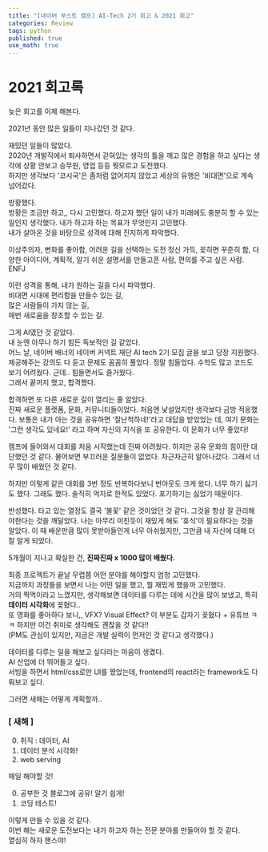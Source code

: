 ```yaml
---
title: "[네이버 부스트 캠프] AI-Tech 2기 회고 & 2021 회고"
categories: Review
tags: python
published: true
use_math: true
---
```


# 2021 회고록

늦은 회고를 이제 해본다.

2021년 동안 많은 일들이 지나갔던 것 같다.  
  
재밌던 일들이 많았다.  
2020년 개발직에서 퇴사하면서 갇혀있는 생각의 틀을 깨고 많은 경험을 하고 싶다는 생각에 상황 안보고 승무원, 영업 등등 뭣모르고 도전했다.  
하지만 생각보다 '코시국'은 좀처럼 없어지지 않았고 세상의 유행은 '비대면'으로 계속 넘어갔다.  

방황했다.  
방황은 조금만 하고,, 다시 고민했다. 하고자 했던 일이 내가 미래에도 충분히 할 수 있는 일인지 생각했다. 내가 하고자 하는 목표가 무엇인지 고민했다.  
내가 살아온 것을 바탕으로 성격에 대해 진지하게 파악했다.  
  
이상주의자, 변화를 좋아함, 어려운 길을 선택하는 도전 정신 가득, 꽂히면 꾸준히 함, 다양한 아이디어, 계획적, 알기 쉬운 설명서를 만들고픈 사람, 편의를 주고 싶은 사람. ENFJ
  
이런 성격을 통해, 내가 원하는 길을 다시 파악했다.  
비대면 시대에 편리함을 만들수 있는 길,  
많은 사람들이 가지 않는 길,  
매번 새로움을 창조할 수 있는 길.  

그게 AI였던 것 같았다.  
내 눈엔 아무나 하기 힘든 독보적인 길 같았다.  
어느 날, 네이버 배너의 네이버 커넥트 재단 AI tech 2기 모집 글을 보고 당장 지원했다.  
제공해주는 강의도 다 듣고 문제도 꼼꼼히 풀었다. 정말 힘들었다. 수학도 많고  코드도 보기 어려웠다. 근데.. 힘들면서도 즐거웠다.  
그래서 끝까지 했고, 합격했다.  

합격하면 또 다른 새로운 길이 열리는 줄 알았다.  
진짜 새로운 플랫폼, 문화, 커뮤니티들이었다. 처음엔 낯설었지만 생각보다 금방 적응했다. 보통은 내가 아는 것을 공유하면 '잘난척하네!'라고 대답을 받았었는 데, 여기 문화는 '그런 생각도 있네요!' 라고 하며 자신의 지식을 또 공유한다. 이 문화가 너무 좋았다!  

캠프에 들어와서 대회를 처음 시작했는데 진짜 어려웠다. 하지만 공유 문화의 힘이란 대단했던 것 같다. 물어보면 부끄러운 질문들이 없었다. 차근차근히 알아나갔다. 그래서 너무 많이 배웠던 것 같다.  

하지만 이렇게 같은 대회를 3번 정도 반복하다보니 번아웃도 크게 왔다. 너무 하기 싫기도 했다. 그래도 했다. 솔직히 억지로 한적도 있었다. 포기하기는 싫었기 때문이다.  

반성했다. 타고 있는 열정도 결국 '불꽃' 같은 것이었던 것 같다. 그것을 항상 잘 관리해야한다는 것을 깨달았다. 나는 아무리 미친듯이 재밌게 해도 '휴식'이 필요하다는 것을 알았다. 이 때 배운만큼 많이 못받아들인게 너무 아쉬웠지만, 그만큼 내 자신에 대해 더 잘 알게 되었다.  

5개월이 지나고 확실한 건, **진짜진짜 x 1000 많이 배웠다.**  

최종 프로젝트가 끝날 무렵쯤 어떤 분야를 해야할지 엄청 고민했다.  
지금까지 과정들을 보면서 나는 어떤 일을 했고, 뭘 재밌게 했을까 고민했다.  
거의 찍먹이라고 느꼈지만, 생각해보면 데이터를 다루는 데에 시간을 많이 보냈고, 특히 **데이터 시각화**에 꽂혔다..  
또 영화를 좋아하다 보니,, VFX? Visual Effect? 이 부분도 갑자기 꽂혔다 + 유튜브 ㅋㅋ 하지만 이건 취미로 생각해도 괜찮을 것 같다!!  
(PM도 관심이 있지만, 지금은 개발 실력이 먼저인 것 같다고 생각했다.)  

데이터를 다루는 일을 해보고 싶다라는 마음이 생겼다.  
AI 산업에 더 뛰어들고 싶다.  
서빙을 하면서 html/css로만 UI를 짰었는데, frontend의 react라는 framework도 다뤄보고 싶다.  

그러면 새해는 어떻게 계획할까..  

### [ 새해 ]

0. 취직 : 데이터, AI
1. 데이터 분석 시각화!
2. web serving

매일 해야할 것!  

0. 공부한 것 블로그에 공유! 알기 쉽게!  
1. 코딩 테스트!  

이렇게 만들 수 있을 것 같다.  
이번 해는 새로운 도전보다는 내가 하고자 하는 전문 분야를 만들어야 할 것 같다.  
열심히 하자 핸스야!
